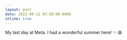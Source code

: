 ```yaml
---
layout: post
date: 2022-08-12 07:59:00-0400
inline: true
---
```


My last day at Meta. I had a wonderful summer here! :sparkles: :smile:
